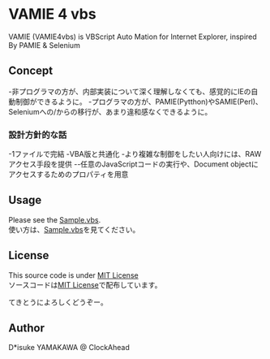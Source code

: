# VAMIE 4 vbs

VAMIE (VAMIE4vbs) is VBScript Auto Mation for Internet Explorer, inspired By PAMIE & Selenium

## Concept
-非プログラマの方が、内部実装について深く理解しなくても、感覚的にIEの自動制御ができるように。
-プログラマの方が、PAMIE(Pytthon)やSAMIE(Perl)、Seleniumへの/からの移行が、あまり違和感なくできるように。

### 設計方針的な話
-1ファイルで完結
-VBA版と共通化
-より複雑な制御をしたい人向けには、RAWアクセス手段を提供
--任意のJavaScriptコードの実行や、Document objectにアクセスするためのプロパティを用意

## Usage
Please see the [Sample.vbs](https://github.com/dck-jp/VAMIE4vbs/blob/master/Sample.vbs).  
使い方は、[Sample.vbs](https://github.com/dck-jp/VAMIE4vbs/blob/master/Sample.vbs)を見てください。

## License
This source code is under [MIT License](https://github.com/dck-jp/VBAFramework/blob/master/LICENSE)  
ソースコードは[MIT License](https://github.com/dck-jp/VBAFramework/blob/master/LICENSE)で配布しています。

てきとうによろしくどうぞー。

## Author
D*isuke YAMAKAWA @ ClockAhead
